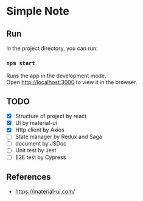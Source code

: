 # Simple Note 


## Run

In the project directory, you can run:

### `npm start`

Runs the app in the development mode.\
Open [http://localhost:3000](http://localhost:3000) to view it in the browser.


## TODO

- [x] Structure of project by react
- [x] UI by material-ui
- [x] Http client by Axios 
- [ ] State manager by Redux and Saga
- [ ] document by JSDoc
- [ ] Unit test by Jest
- [ ] E2E test by Cypress

## References
- https://material-ui.com/